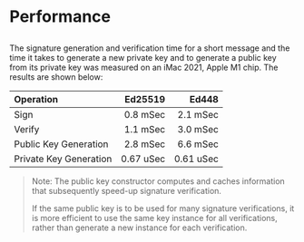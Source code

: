 # Performance

## 
The signature generation and verification time for a short message and the time it takes to
generate a new private key and to generate a public key from its private key
was measured on an iMac 2021, Apple M1 chip. The results are shown below:

| Operation | Ed25519 | Ed448 |
|:----------|--------:|------:|
| Sign | 0.8 mSec | 2.1 mSec |
| Verify | 1.1 mSec | 3.0 mSec |
| Public Key Generation  | 2.8 mSec  | 6.6 mSec |
| Private Key Generation  | 0.67 uSec  | 0.61 uSec |

> Note:
The public key constructor computes and caches information that subsequently speed-up signature verification.
>
> If the same public key is to be used for many signature verifications, it is more efficient to use the same key instance for all verifications,
rather than generate a new instance for each verification.

